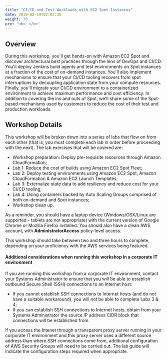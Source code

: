 ```yaml
---
title: "CI/CD and Test Workloads with EC2 Spot Instances"
date: 2019-02-19T02:02:35
weight: 70
pre: "<b>⁃ </b>"
---
```


## Overview 
During this workshop, you'll get hands-on with Amazon EC2 Spot and discover architectural best practices through the lens of DevOps and CI/CD. You'll deploy Jenkins build agents and test environments on Spot instances at a fraction of the cost of on-demand instances. You'll also implement mechanisms to ensure that your CI/CD tooling recovers from spot interruptions by decoupling application state from your compute resources. Finally, you'll migrate your CI/CD environment to a containerized environment to achieve maximum performance and cost efficiency. In addition to covering the ins and outs of Spot, we'll share some of the Spot-based mechanisms used by customers to reduce the cost of their test and production workloads.

## Workshop Details
This workshop will be broken down into a series of labs that flow on from each other (that is, you must complete each lab in order before proceeding with the next). The lab exercises that will be covered are:

* Workshop preparation: Deploy pre-requisite resources through Amazon CloudFormation;
* Lab 1: Reduce the cost of builds using Amazon EC2 Spot Fleet;
* Lab 2: Deploy testing environments using Amazon EC2 Spot, Amazon CloudFormation & Amazon EC2 Launch Templates;
* Lab 3: Externalize state data to add resiliency and reduce cost for your CI/CD tooling;
* Lab 4: Using containers backed by Auto Scaling Groups comprised of both on-demand and Spot instances;
* Workshop clean up.

As a reminder, you should have a laptop device (Windows/OSX/Linux are supported - tablets are not appropriate) with the current version of Google Chrome or Mozilla Firefox installed. You should also have a clean AWS account, with **AdministratorAccess** policy-level access. 

This workshop should take between two and three hours to complete, depending on your proficiency with the AWS services being featured.

#### Additional considerations when running this workshop in a corporate IT environment
If you are running this workshop from a corporate IT environment, contact your Systems Administrator to ensure that you will be able to establish outbound Secure Shell (SSH) connections to an Internet host:

* If you cannot establish SSH connections to Internet hosts (and do not have a suitable workaround), you will not be able to complete Labs 3 & 4;
* If you can establish SSH connections to Internet hosts, obtain from your Systems Administrator the source IP address CIDR block that connections will be established from. 

If you access the Intenet through a transparent proxy server running in your corporate IT environment and this proxy server uses a different source address than where SSH connections come from, additional configuration of AWS Security Groups will need to be carried out. The lab guide will indicate the configuration steps required when appropriate. 


